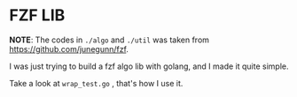# FZF LIB

**NOTE**: The codes in `./algo` and `./util` was taken from https://github.com/junegunn/fzf.

I was just trying to build a fzf algo lib with golang, and I made it quite simple.

Take a look at `wrap_test.go` , that's how I use it.
